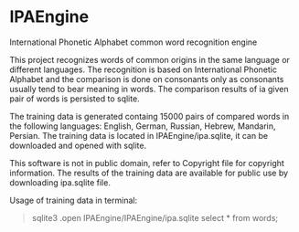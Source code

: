 # IPAEngine
International Phonetic Alphabet common word recognition engine

This project recognizes words of common origins in the same language or different languages. 
The recognition is based on International Phonetic Alphabet and the comparison is done on consonants only as consonants 
usually tend to bear meaning in words. The comparison results of ia given pair of words is persisted to sqlite.

The training data is generated containg 15000 pairs of compared words in the following languages: English, German, Russian, Hebrew, Mandarin, Persian. The training data is located in IPAEngine/ipa.sqlite, it can be downloaded and opened with sqlite.

This software is not in public domain, refer to Copyright file for copyright information. The results of the training data are available for public use by downloading ipa.sqlite file.

Usage of training data in terminal:
>sqlite3
>.open IPAEngine/IPAEngine/ipa.sqlite
>select * from words;

